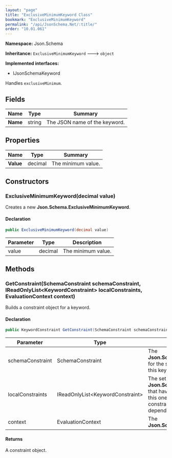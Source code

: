```yaml
---
layout: "page"
title: "ExclusiveMinimumKeyword Class"
bookmark: "ExclusiveMinimumKeyword"
permalink: "/api/JsonSchema.Net/:title/"
order: "10.01.061"
---
```

**Namespace:** Json.Schema

**Inheritance:**
`ExclusiveMinimumKeyword`
 🡒 
`object`

**Implemented interfaces:**

- IJsonSchemaKeyword

Handles `exclusiveMinimum`.

## Fields

| Name | Type | Summary |
|---|---|---|
| **Name** | string | The JSON name of the keyword. |

## Properties

| Name | Type | Summary |
|---|---|---|
| **Value** | decimal | The minimum value. |

## Constructors

### ExclusiveMinimumKeyword(decimal value)

Creates a new **Json.Schema.ExclusiveMinimumKeyword**.

#### Declaration

```c#
public ExclusiveMinimumKeyword(decimal value)
```

| Parameter | Type | Description |
|---|---|---|
| value | decimal | The minimum value. |


## Methods

### GetConstraint(SchemaConstraint schemaConstraint, IReadOnlyList\<KeywordConstraint\> localConstraints, EvaluationContext context)

Builds a constraint object for a keyword.

#### Declaration

```c#
public KeywordConstraint GetConstraint(SchemaConstraint schemaConstraint, IReadOnlyList<KeywordConstraint> localConstraints, EvaluationContext context)
```

| Parameter | Type | Description |
|---|---|---|
| schemaConstraint | SchemaConstraint | The **Json.Schema.SchemaConstraint** for the schema object that houses this keyword. |
| localConstraints | IReadOnlyList\<KeywordConstraint\> | The set of other **Json.Schema.KeywordConstraint**s that have been processed prior to this one. Will contain the constraints for keyword dependencies. |
| context | EvaluationContext | The **Json.Schema.EvaluationContext**. |


#### Returns

A constraint object.

